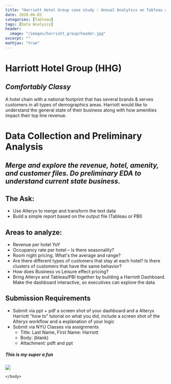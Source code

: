 ```yaml
---
title: "Harriott Hotel Group case study : Annual Analytics on Tableau and Alteryx"
date: 2020-06-02
categories: [Tableau]
tags: [Data Analysis]
header:
  image: "/images/harriott_group/header.jpg"
excerpt: ""
mathjax: "true"
---
```

# Harriott Hotel Group (HHG)

## *Comfortably Classy*

A hotel chain with a national footprint that has several brands
& serves customers in all types of demographics areas.
Harriott would like to understand the general state of their
business along with how amenities impact their top line
revenue.

# Data Collection and Preliminary Analysis
## *Merge and explore the revenue, hotel, amenity, and customer files. Do preliminary EDA to understand current state business.*
## The Ask:
- Use Alteryx to merge and transform the text data
- Build a simple report based on the output file (Tableau or PBI)
## Areas to analyze:
- Revenue per hotel YoY
- Occupancy rate per hotel – Is there seasonality?
- Room night pricing. What's the average and range?
- Are there different types of customers that stay at each hotel? Is there clusters of customers that have the same behavior?
- How does Business vs Leisure effect pricing?
- Bring Alteryx and Tableau/PBI together by building a Harriott Dashboard. Make the dashboard interactive, so executives can explore the data

## Submission Requirements
- Submit via ppt + pdf a screen shot of your dashboard and a Alteryx Harriott “how to” tutorial on what you did, include a screen shot of the Alteryx workflow and a explanation of your logic
- Submit via NYU Classes via assignments
  - Title: Last Name, First Name: Harriott
  - Body: (blank)
  - Attachment: pdft and ppt

<html>
    <head>
        <title> Harriott Hotel Group : Annual Analytics on Tableau and Alteryx </title>
    </head>
    <body>
        <h5>This is my super a fun </h5>
        <div class='tableauPlaceholder' id='viz1591128049764' style='position: relative'><noscript><a href='#'><img alt=' ' src='https:&#47;&#47;public.tableau.com&#47;static&#47;images&#47;Sh&#47;Shreyaskumar_Kathiriya_Harriott&#47;Dashboard&#47;1_rss.png' style='border: none' /></a></noscript><object class='tableauViz'  style='display:none;'><param name='host_url' value='https%3A%2F%2Fpublic.tableau.com%2F' /> <param name='embed_code_version' value='3' /> <param name='site_root' value='' /><param name='name' value='Shreyaskumar_Kathiriya_Harriott&#47;Dashboard' /><param name='tabs' value='no' /><param name='toolbar' value='yes' /><param name='static_image' value='https:&#47;&#47;public.tableau.com&#47;static&#47;images&#47;Sh&#47;Shreyaskumar_Kathiriya_Harriott&#47;Dashboard&#47;1.png' /> <param name='animate_transition' value='yes' /><param name='display_static_image' value='yes' /><param name='display_spinner' value='yes' /><param name='display_overlay' value='yes' /><param name='display_count' value='yes' /></object></div>                <script type='text/javascript'>                    var divElement = document.getElementById('viz1591128049764');                    var vizElement = divElement.getElementsByTagName('object')[0];                    if ( divElement.offsetWidth > 800 ) { vizElement.style.width='1200px';vizElement.style.height='827px';} else if ( divElement.offsetWidth > 500 ) { vizElement.style.width='1200px';vizElement.style.height='827px';} else { vizElement.style.width='100%';vizElement.style.height='2027px';}                     var scriptElement = document.createElement('script');                    scriptElement.src = 'https://public.tableau.com/javascripts/api/viz_v1.js';                    vizElement.parentNode.insertBefore(scriptElement, vizElement);                </script>

    </body>
</html>
